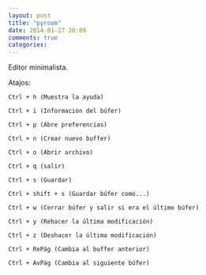```yaml
---
layout: post
title: "pyroom"
date: 2014-01-27 20:09
comments: true
categories: 
---
```

Editor minimalista.

Atajos:

	Ctrl + h (Muestra la ayuda)

	Ctrl + i (Información del búfer)

	Ctrl + p (Abre preferencias)

	Ctrl + n (Crear nuevo buffer)

	Ctrl + o (Abrir archivo)

	Ctrl + q (salir)

	Ctrl + s (Guardar)

	Ctrl + shift + s (Guardar búfer como...)

	Ctrl + w (Cerrar búfer y salir si era el último búfer)

	Ctrl + y (Rehacer la última modificación)

	Ctrl + z (Deshacer la última modificación)

	Ctrl + RePág (Cambia al buffer anterior)

	Ctrl + AvPág (Cambia al siguiente búfer)

